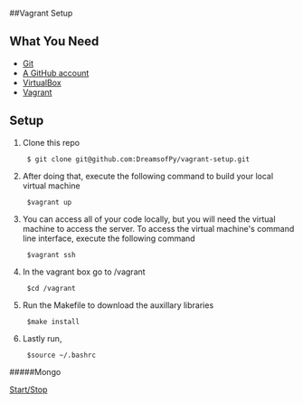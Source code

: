 ##Vagrant Setup

What You Need
-------------

- [Git](http://git-scm.com/downloads)
- [A GitHub account](https://github.com)
- [VirtualBox](http://downloads.vagrantup.com/)
- [Vagrant](https://www.virtualbox.org/wiki/Downloads)

Setup
-----

1. Clone this repo

        $ git clone git@github.com:DreamsofPy/vagrant-setup.git

2. After doing that, execute the following command to build your local virtual machine

        $vagrant up

3. You can access all of your code locally, but you will need the virtual machine
to access the server. To access the virtual machine's command line interface,
execute the following command

        $vagrant ssh

4. In the vagrant box go to /vagrant

        $cd /vagrant

5. Run the Makefile to download the auxillary libraries

        $make install

6. Lastly run,

        $source ~/.bashrc


#####Mongo


[Start/Stop](http://docs.mongodb.org/manual/tutorial/install-mongodb-on-ubuntu/#controlling-mongodb)

